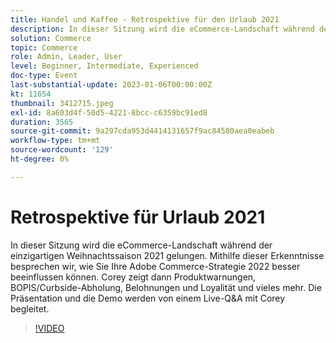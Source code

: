 ```yaml
---
title: Handel und Kaffee - Retrospektive für den Urlaub 2021
description: In dieser Sitzung wird die eCommerce-Landschaft während der einzigartigen Weihnachtssaison 2021 gelungen. Mithilfe dieser Erkenntnisse besprechen wir, wie Sie Ihre Adobe Commerce-Strategie 2022 besser beeinflussen können. Corey zeigt dann Produktwarnungen, BOPIS/Curbside-Abholung, Belohnungen und Loyalität und vieles mehr. Die Präsentation und die Demo werden von einem Live-Q&A mit Corey begleitet.
solution: Commerce
topic: Commerce
role: Admin, Leader, User
level: Beginner, Intermediate, Experienced
doc-type: Event
last-substantial-update: 2023-01-06T00:00:00Z
kt: 11654
thumbnail: 3412715.jpeg
exl-id: 8a603d4f-50d5-4221-8bcc-c6359bc91ed8
duration: 3565
source-git-commit: 9a297cda953d4414131657f9ac84580aea0eabeb
workflow-type: tm+mt
source-wordcount: '129'
ht-degree: 0%

---
```


# Retrospektive für Urlaub 2021

In dieser Sitzung wird die eCommerce-Landschaft während der einzigartigen Weihnachtssaison 2021 gelungen. Mithilfe dieser Erkenntnisse besprechen wir, wie Sie Ihre Adobe Commerce-Strategie 2022 besser beeinflussen können. Corey zeigt dann Produktwarnungen, BOPIS/Curbside-Abholung, Belohnungen und Loyalität und vieles mehr. Die Präsentation und die Demo werden von einem Live-Q&amp;A mit Corey begleitet.

>[!VIDEO](https://video.tv.adobe.com/v/3412715/?quality=12&learn=on)
